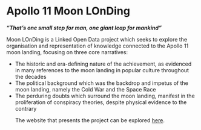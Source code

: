 <h1>Apollo 11 Moon LOnDing</h1>

<b><i><large>“That’s one small step for man, one giant leap for mankind”</large></i></b>

<p>Moon LOnDing is a Linked Open Data project which seeks to explore the organisation and representation of knowledge connected to the Apollo 11 moon landing, focusing on three core narratives:</p>
<ul>
    <li>The historic and era-defining nature of the achievement, as evidenced in many references to the moon landing in popular culture throughout the decades</li> 
    <li>The political background which was the backdrop and impetus of the moon landing, namely the Cold War and the Space Race</li> 
    <li>The perduring doubts which surround the moon landing, manifest in the proliferation of conspiracy theories, despite physical evidence to the contrary</li>
    

The website that presents the project can be explored <a href="https://apollo11moonlonding.github.io/home/dist/index.html#page-top">here</a>. 

